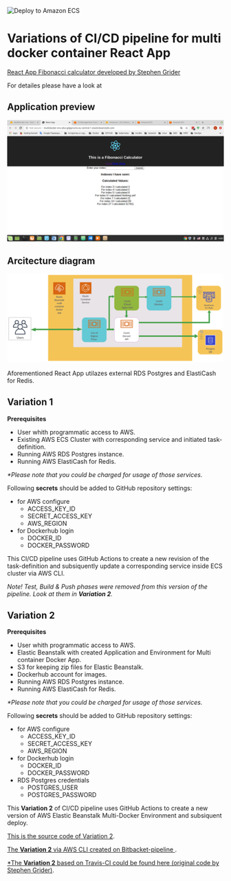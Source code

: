 ![Deploy to Amazon ECS](https://github.com/kkkooosss/React-app-for-multi-docker-elb-ecs-service-capacity_provider/workflows/Deploy%20to%20Amazon%20ECS/badge.svg)


# **Variations of CI/CD pipeline for multi docker container React App**

[React App Fibonacci calculator developed by Stephen Grider](https://github.com/StephenGrider/multi-docker)

For detailes please have a look at 

## Application preview
![Application preview](https://github.com/kkkooosss/React-app-for-multi-docker-CI-CD-deployment-to-ecs/blob/master/images/Fibonacci_calculator.png)

## Arcitecture diagram 
![Arcitecture diagram](https://github.com/kkkooosss/React-app-for-multi-docker-CI-CD-deployment-to-ecs/blob/master/images/AWS%20Multi-container%20Docker%20Application.png)

Aforementioned React App utilazes external RDS Postgres and ElastiCash for Redis.

## Variation 1

**Prerequisites** 

- User whith programmatic access to AWS.
- Existing AWS ECS Cluster with corresponding service and initiated task-definition.
- Running AWS RDS Postgres instance.
- Running AWS ElastiCash for Redis.

_*Please note that you could be charged for usage of those services._

Following **secrets** should be added to GitHub repository settings:
- for AWS configure
  - ACCESS_KEY_ID
  - SECRET_ACCESS_KEY
  - AWS_REGION
- for Dockerhub login
  - DOCKER_ID
  - DOCKER_PASSWORD

This CI/CD pipeline uses GitHub Actions to create a new revision of the task-definition and subsiquently update a corresponding service inside ECS cluster via AWS CLI.

_Note! Test, Build & Push phases were removed from this version of the pipeline. Look at them in **Variation 2**._ 

## Variation 2

**Prerequisites** 

- User whith programmatic access to AWS.
- Elastic Beanstalk with created Application and Environment for Multi container Docker App.
- S3 for keeping zip files for Elastic Beanstalk.
- Dockerhub account for images.
- Running AWS RDS Postgres instance.
- Running AWS ElastiCash for Redis.

_*Please note that you could be charged for usage of those services._

Following **secrets** should be added to GitHub repository settings:
- for AWS configure
  - ACCESS_KEY_ID
  - SECRET_ACCESS_KEY
  - AWS_REGION
- for Dockerhub login
  - DOCKER_ID
  - DOCKER_PASSWORD
- RDS Postgres credentials
  - POSTGRES_USER
  - POSTGRES_PASSWORD

This **Variation 2** of CI/CD pipeline uses GitHub Actions to create a new version of AWS Elastic Beanstalk Multi-Docker Environment and subsiquent deploy. 

[This is the source code of Variation 2](https://github.com/kkkooosss/React-app-for-multi-docker-CI-CD-deployment-to-ecs).

[The **Variation 2** via AWS CLI created on Bitbacket-pipeline ](https://bitbucket.org/ConstConst/react-app-for-multi-docker-ci-cd-deployment-to/src/master/).

[*The **Variation 2** based on Travis-CI could be found here (original code by Stephen Grider)](https://github.com/kkkooosss/React-app-for-multi-docker-CI-CD-deployment-to-elasticbeanstalk-aws-with-travis).
